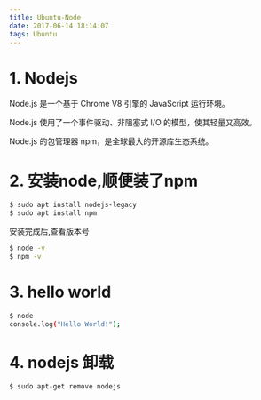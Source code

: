 ```yaml
---
title: Ubuntu-Node
date: 2017-06-14 18:14:07
tags: Ubuntu
---
```


# 1. Nodejs

Node.js 是一个基于 Chrome V8 引擎的 JavaScript 运行环境。

Node.js 使用了一个事件驱动、非阻塞式 I/O 的模型，使其轻量又高效。 

Node.js 的包管理器 npm，是全球最大的开源库生态系统。

# 2. 安装node,顺便装了npm
``` bash
$ sudo apt install nodejs-legacy
$ sudo apt install npm
```

安装完成后,查看版本号

``` bash
$ node -v
$ npm -v
```

# 3. hello world
```bash
$ node
console.log("Hello World!");
```

# 4. nodejs 卸载
``` bash
$ sudo apt-get remove nodejs
```
